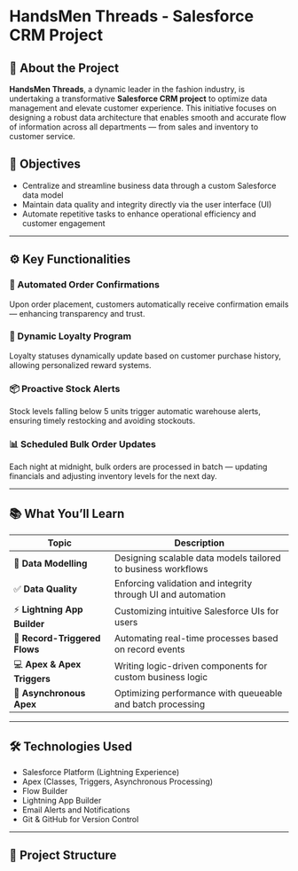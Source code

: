 # HandsMen Threads - Salesforce CRM Project

## 🧵 About the Project

**HandsMen Threads**, a dynamic leader in the fashion industry, is undertaking a transformative **Salesforce CRM project** to optimize data management and elevate customer experience. This initiative focuses on designing a robust data architecture that enables smooth and accurate flow of information across all departments — from sales and inventory to customer service.

## 🎯 Objectives

- Centralize and streamline business data through a custom Salesforce data model
- Maintain data quality and integrity directly via the user interface (UI)
- Automate repetitive tasks to enhance operational efficiency and customer engagement

---

## ⚙️ Key Functionalities

### 📩 Automated Order Confirmations
Upon order placement, customers automatically receive confirmation emails — enhancing transparency and trust.

### 🎁 Dynamic Loyalty Program
Loyalty statuses dynamically update based on customer purchase history, allowing personalized reward systems.

### 📦 Proactive Stock Alerts
Stock levels falling below 5 units trigger automatic warehouse alerts, ensuring timely restocking and avoiding stockouts.

### 📊 Scheduled Bulk Order Updates
Each night at midnight, bulk orders are processed in batch — updating financials and adjusting inventory levels for the next day.

---

## 📚 What You’ll Learn

| Topic                     | Description                                                   |
|--------------------------|---------------------------------------------------------------|
| 🔗 **Data Modelling**     | Designing scalable data models tailored to business workflows |
| ✅ **Data Quality**        | Enforcing validation and integrity through UI and automation   |
| ⚡ **Lightning App Builder** | Customizing intuitive Salesforce UIs for users                  |
| 🔄 **Record-Triggered Flows** | Automating real-time processes based on record events           |
| 💻 **Apex & Apex Triggers** | Writing logic-driven components for custom business logic       |
| 🚀 **Asynchronous Apex**   | Optimizing performance with queueable and batch processing     |

---

## 🛠️ Technologies Used

- Salesforce Platform (Lightning Experience)
- Apex (Classes, Triggers, Asynchronous Processing)
- Flow Builder
- Lightning App Builder
- Email Alerts and Notifications
- Git & GitHub for Version Control

---

## 📁 Project Structure

